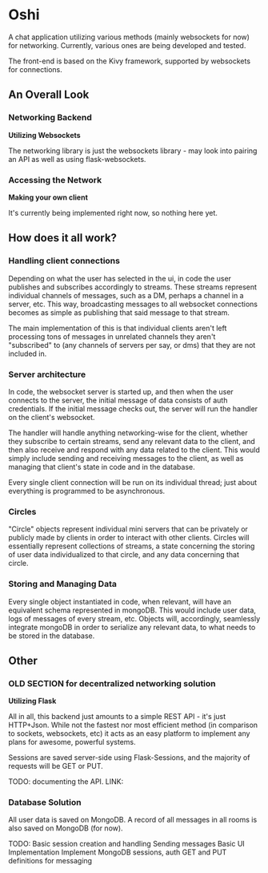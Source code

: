 # Oshi
A chat application utilizing various methods (mainly websockets for now) for networking.
Currently, various ones are being developed and tested.

The front-end is based on the Kivy framework, supported by websockets for connections.

## An Overall Look

### Networking Backend
**Utilizing Websockets**

The networking library is just the websockets library - may look into pairing an API as
well as using flask-websockets.

### Accessing the Network
**Making your own client**

It's currently being implemented right now, so nothing here yet.

## How does it all work?

### Handling client connections
Depending on what the user has selected in the ui, in code the user publishes and subscribes accordingly to streams.
These streams represent individual channels of messages, such as a DM, perhaps a channel in a server, etc.
This way, broadcasting messages to all websocket connections becomes as simple as publishing that said message to that stream.

The main implementation of this is that individual clients aren't left processing tons of messages in unrelated channels
they aren't "subscribed" to (any channels of servers per say, or dms) that they are not included in.

### Server architecture

In code, the websocket server is started up, and then when the user connects to the server, the initial message of data
consists of auth credentials. If the initial message checks out, the server will run the handler on the client's websocket.

The handler will handle anything networking-wise for the client, whether they subscribe to certain streams,
send any relevant data to the client, and then also receive and respond with any data related to the client.
This would simply include sending and receiving messages to the client, as well as managing that client's state in code and in the database.

Every single client connection will be run on its individual thread; just about everything is programmed to be asynchronous. 

### Circles

"Circle" objects represent individual mini servers that can be privately or publicly made by clients in order to interact
with other clients. Circles will essentially represent collections of streams, a state concerning the storing of user data
individualized to that circle, and any data concerning that circle.

### Storing and Managing Data

Every single object instantiated in code, when relevant, will have an equivalent schema represented in mongoDB.
This would include user data, logs of messages of every stream, etc. Objects will, accordingly, seamlessly integrate
mongoDB in order to serialize any relevant data, to what needs to be stored in the database.

## Other

### OLD SECTION for decentralized networking solution
**Utilizing Flask**

All in all, this backend just amounts to a simple REST API - it's just HTTP+Json.
While not the fastest nor most efficient method (in comparison to sockets, websockets, etc) it acts as an easy platform
to implement any plans for awesome, powerful systems.

Sessions are saved server-side using Flask-Sessions, and the majority of requests will be GET or PUT.

TODO: documenting the API. LINK:

### Database Solution
All user data is saved on MongoDB. A record of all messages in all rooms is also saved on MongoDB (for now).

TODO:
Basic session creation and handling
Sending messages
Basic UI Implementation
Implement MongoDB
sessions, auth
GET and PUT definitions for messaging

